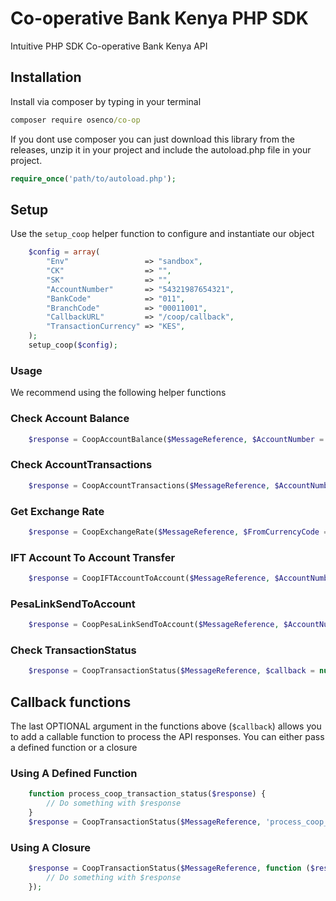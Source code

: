 # Co-operative Bank Kenya PHP SDK
Intuitive PHP SDK Co-operative Bank Kenya API

## Installation
Install via composer by typing in your terminal

```cmd
composer require osenco/co-op
```

If you dont use composer you can just download this library from the releases, unzip it in your project and include the autoload.php file in your project.

```php
require_once('path/to/autoload.php');
```

## Setup
Use the `setup_coop` helper function to configure and instantiate our object

```php
    $config = array(
        "Env"                 => "sandbox",
        "CK"                  => "",
        "SK"                  => "",
        "AccountNumber"       => "54321987654321",
        "BankCode"            => "011",
        "BranchCode"          => "00011001",
        "CallbackURL"         => "/coop/callback",
        "TransactionCurrency" => "KES",
    );
    setup_coop($config);
```
### Usage
We recommend using the following helper functions
### Check Account Balance
```php
    $response = CoopAccountBalance($MessageReference, $AccountNumber = null, $callback = null);

```

### Check AccountTransactions
```php
    $response = CoopAccountTransactions($MessageReference, $AccountNumber, $NoOfTransactions = '1', $callback = null);
```

### Get Exchange Rate
```php
    $response = CoopExchangeRate($MessageReference, $FromCurrencyCode = 'KES', $ToCurrencyCode = 'USD', $callback = null);
```

### IFT Account To Account Transfer
```php
    $response = CoopIFTAccountToAccount($MessageReference, $AccountNumber, $Amount, $TransactionCurrency = 'KES', $Narration = 'Payment', $Destinations = array(), $callback = null);
```

### PesaLinkSendToAccount
```php
    $response = CoopPesaLinkSendToAccount($MessageReference, $AccountNumber, $Amount, $TransactionCurrency = 'KES', $Narration = 'Payment', $Destinations = array(), $callback = null);
```

### Check TransactionStatus
```php
    $response = CoopTransactionStatus($MessageReference, $callback = null);
```

## Callback functions
The last OPTIONAL argument in the functions above (`$callback`) allows you to add a callable function to process the API responses. You can either pass a defined function or a closure

### Using A Defined Function
```php
    function process_coop_transaction_status($response) {
        // Do something with $response
    }
    $response = CoopTransactionStatus($MessageReference, 'process_coop_transaction_status');
```

### Using A Closure
```php
    $response = CoopTransactionStatus($MessageReference, function ($response) {
        // Do something with $response
    });
```
